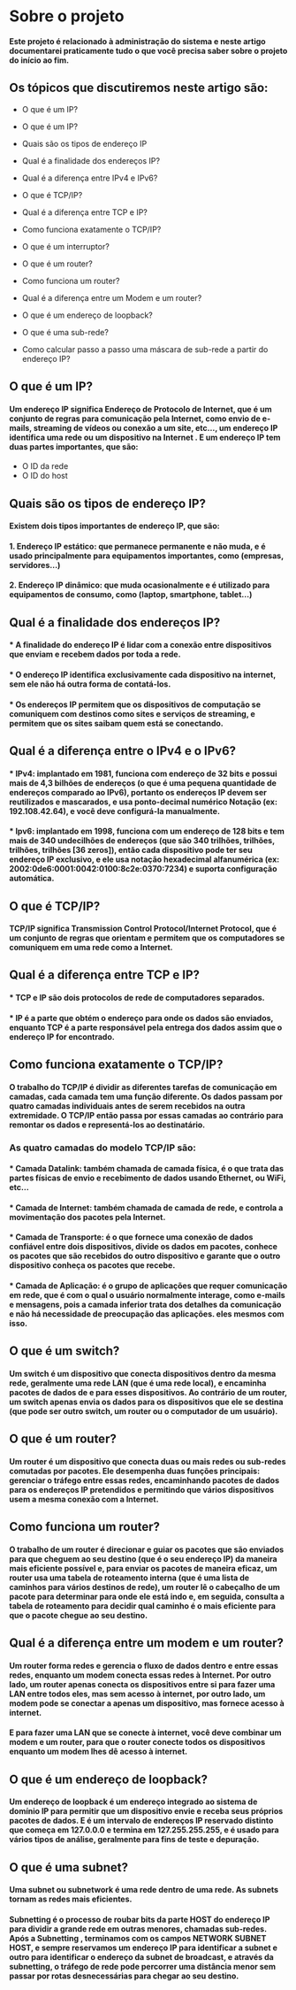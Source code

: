 # Sobre o projeto

#### Este projeto é relacionado à administração do sistema e neste artigo documentarei praticamente tudo o que você precisa saber sobre o projeto do início ao fim.

## Os tópicos que discutiremos neste artigo são:

- O que é um IP?

- O que é um IP?

- Quais são os tipos de endereço IP

- Qual é a finalidade dos endereços IP?

- Qual é a diferença entre IPv4 e IPv6?

- O que é TCP/IP?

- Qual é a diferença entre TCP e IP?

- Como funciona exatamente o TCP/IP?

- O que é um interruptor?

- O que é um router?

- Como funciona um router?

- Qual é a diferença entre um Modem e um router?

- O que é um endereço de loopback?

- O que é uma sub-rede?

- Como calcular passo a passo uma máscara de sub-rede a partir do endereço IP?

## O que é um IP?

#### Um endereço IP significa Endereço de Protocolo de Internet, que é um conjunto de regras para comunicação pela Internet, como envio de e-mails, streaming de vídeos ou conexão a um site, etc…, um endereço IP identifica uma rede ou um dispositivo na Internet . E um endereço IP tem duas partes importantes, que são:

- O ID da rede
- O ID do host

## Quais são os tipos de endereço IP?

#### Existem dois tipos importantes de endereço IP, que são:

#### 1. Endereço IP estático: que permanece permanente e não muda, e é usado principalmente para equipamentos importantes, como (empresas, servidores…)
#### 2. Endereço IP dinâmico: que muda ocasionalmente e é utilizado para equipamentos de consumo, como (laptop, smartphone, tablet…)

## Qual é a finalidade dos endereços IP?

#### * A finalidade do endereço IP é lidar com a conexão entre dispositivos que enviam e recebem dados por toda a rede.
#### * O endereço IP identifica exclusivamente cada dispositivo na internet, sem ele não há outra forma de contatá-los.
#### * Os endereços IP permitem que os dispositivos de computação se comuniquem com destinos como sites e serviços de streaming, e permitem que os sites saibam quem está se conectando.

## Qual é a diferença entre o IPv4 e o IPv6?

#### * IPv4: implantado em 1981, funciona com endereço de 32 bits e possui mais de 4,3 bilhões de endereços (o que é uma pequena quantidade de endereços comparado ao IPv6), portanto os endereços IP devem ser reutilizados e mascarados, e usa ponto-decimal numérico Notação (ex: 192.108.42.64), e você deve configurá-la manualmente.
#### * Ipv6: implantado em 1998, funciona com um endereço de 128 bits e tem mais de 340 undecilhões de endereços (que são 340 trilhões, trilhões, trilhões, trilhões [36 zeros]), então cada dispositivo pode ter seu endereço IP exclusivo, e ele usa notação hexadecimal alfanumérica (ex: 2002:0de6:0001:0042:0100:8c2e:0370:7234) e suporta configuração automática.

## O que é TCP/IP?

#### TCP/IP significa Transmission Control Protocol/Internet Protocol, que é um conjunto de regras que orientam e permitem que os computadores se comuniquem em uma rede como a Internet.

## Qual é a diferença entre TCP e IP?

#### * TCP e IP são dois protocolos de rede de computadores separados.
#### * IP é a parte que obtém o endereço para onde os dados são enviados, enquanto TCP é a parte responsável pela entrega dos dados assim que o endereço IP for encontrado.

## Como funciona exatamente o TCP/IP?

#### O trabalho do TCP/IP é dividir as diferentes tarefas de comunicação em camadas, cada camada tem uma função diferente. Os dados passam por quatro camadas individuais antes de serem recebidos na outra extremidade. O TCP/IP então passa por essas camadas ao contrário para remontar os dados e representá-los ao destinatário.

### As quatro camadas do modelo TCP/IP são:

#### * Camada Datalink: também chamada de camada física, é o que trata das partes físicas de envio e recebimento de dados usando Ethernet, ou WiFi, etc…
#### * Camada de Internet: também chamada de camada de rede, e controla a movimentação dos pacotes pela Internet.
#### * Camada de Transporte: é o que fornece uma conexão de dados confiável entre dois dispositivos, divide os dados em pacotes, conhece os pacotes que são recebidos do outro dispositivo e garante que o outro dispositivo conheça os pacotes que recebe.
#### * Camada de Aplicação: é o grupo de aplicações que requer comunicação em rede, que é com o qual o usuário normalmente interage, como e-mails e mensagens, pois a camada inferior trata dos detalhes da comunicação e não há necessidade de preocupação das aplicações. eles mesmos com isso.

## O que é um switch?

#### Um switch é um dispositivo que conecta dispositivos dentro da mesma rede, geralmente uma rede LAN (que é uma rede local), e encaminha pacotes de dados de e para esses dispositivos. Ao contrário de um router, um switch apenas envia os dados para os dispositivos que ele se destina (que pode ser outro switch, um router ou o computador de um usuário).

## O que é um router?

#### Um router é um dispositivo que conecta duas ou mais redes ou sub-redes comutadas por pacotes. Ele desempenha duas funções principais: gerenciar o tráfego entre essas redes, encaminhando pacotes de dados para os endereços IP pretendidos e permitindo que vários dispositivos usem a mesma conexão com a Internet.

## Como funciona um router?

#### O trabalho de um router é direcionar e guiar os pacotes que são enviados para que cheguem ao seu destino (que é o seu endereço IP) da maneira mais eficiente possível e, para enviar os pacotes de maneira eficaz, um router usa uma tabela de roteamento interna (que é uma lista de caminhos para vários destinos de rede), um router lê o cabeçalho de um pacote para determinar para onde ele está indo e, em seguida, consulta a tabela de roteamento para decidir qual caminho é o mais eficiente para que o pacote chegue ao seu destino.

## Qual é a diferença entre um modem e um router?

#### Um router forma redes e gerencia o fluxo de dados dentro e entre essas redes, enquanto um modem conecta essas redes à Internet. Por outro lado, um router apenas conecta os dispositivos entre si para fazer uma LAN entre todos eles, mas sem acesso à internet, por outro lado, um modem pode se conectar a apenas um dispositivo, mas fornece acesso à internet.

#### E para fazer uma LAN que se conecte à internet, você deve combinar um modem e um router, para que o router conecte todos os dispositivos enquanto um modem lhes dê acesso à internet.

## O que é um endereço de loopback?

#### Um endereço de loopback é um endereço integrado ao sistema de domínio IP para permitir que um dispositivo envie e receba seus próprios pacotes de dados. E é um intervalo de endereços IP reservado distinto que começa em 127.0.0.0 e termina em 127.255.255.255, e é usado para vários tipos de análise, geralmente para fins de teste e depuração.

## O que é uma subnet?

#### Uma subnet ou subnetwork é uma rede dentro de uma rede. As subnets tornam as redes mais eficientes.

#### Subnetting  é o processo de roubar bits da parte HOST do endereço IP para dividir a grande rede em outras menores, chamadas sub-redes. Após a Subnetting , terminamos com os campos NETWORK SUBNET HOST, e sempre reservamos um endereço IP para identificar a subnet e outro para identificar o endereço da subnet de broadcast, e através da subnetting, o tráfego de rede pode percorrer uma distância menor sem passar por rotas desnecessárias para chegar ao seu destino.

